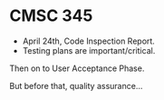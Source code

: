 CMSC 345
========

* April 24th, Code Inspection Report. 
* Testing plans are important/critical. 

Then on to User Acceptance Phase. 

But before that, quality assurance... 
